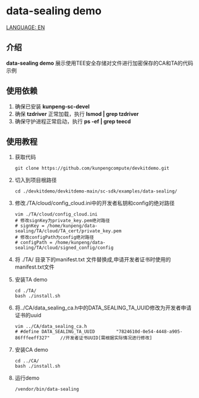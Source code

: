 # **data-sealing demo**

[LANGUAGE: EN](README_en.md)

## 介绍
**data-sealing demo** 展示使用TEE安全存储对文件进行加密保存的CA和TA的代码示例

## 使用依赖

1. 确保已安装 **kunpeng-sc-devel**
2. 确保 **tzdriver** 正常加载，执行 **lsmod | grep tzdriver**
3. 确保守护进程正常启动，执行 **ps -ef | grep teecd**

## 使用教程

1. 获取代码

   ```shell
   git clone https://github.com/kunpengcompute/devkitdemo.git
   ```

2. 切入到项目根路径

   ```shell
   cd ./devkitdemo/devkitdemo-main/sc-sdk/examples/data-sealing/
   ```

3. 修改./TA/cloud/config_cloud.ini中的开发者私钥和config的绝对路径

   ```shell
   vim ./TA/cloud/config_cloud.ini
   # 修改signKey为private_key.pem绝对路径
   # signKey = /home/kunpeng/data-sealing/TA/cloud/TA_cert/private_key.pem
   # 修改configPath为config绝对路径
   # configPath = /home/kunpeng/data-sealing/TA/cloud/signed_config/config
   ```

4. 将 ./TA/ 目录下的manifest.txt 文件替换成,申请开发者证书时使用的manifest.txt文件

5. 安装TA demo

   ```shell
   cd ./TA/
   bash ./install.sh
   ```

6. 将../CA/data_sealing_ca.h中的DATA_SEALING_TA_UUID修改为开发者申请证书的uuid

   ```shell
   vim ../CA/data_sealing_ca.h
   # #define DATA_SEALING_TA_UUID        "7824610d-0e54-4448-a905-86fffeeff327"    //开发者证书UUID[需根据实际情况进行修改]
   ```

7. 安装CA demo

   ```shell
   cd ../CA/
   bash ./install.sh
   ```

8. 运行demo

   ```shell
   /vendor/bin/data-sealing
   ```
